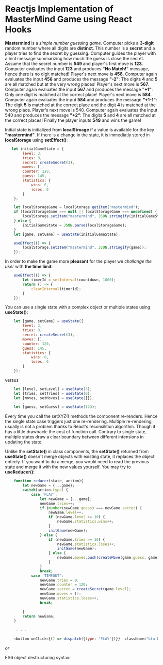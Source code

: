 # Reactjs Implementation of MasterMind Game using React Hooks

**Mastermind** is a *simple number guessing game*. Computer picks a **3-digit** random number where all digits are **distinct**. This number is a **secret** and a player tries to find the secret by guessing. Computer guides the player with a hint message summarizing how much the guess is close the secret. Assume that the secret number is **549** and player's first move is **123**. Computer evaluates the input **123** and produces **"No Match!"** message, hence there is no digit matched! Player's next move is **456**. Computer again evaluates the input **456** and produces the message **"-2"**: The digits **4** and **5** are all matched but at the very wrong places! Player's next move is **567**. Computer again evaluates the input **567** and produces the message **"+1"**: Only one digit is matched at the correct place! Player's next move is **584**. Computer again evaluates the input **584** and produces the message **"+1-1"**: The digit **5** is matched at the correct place and the digit **4** is matched at the wrong place.  Player's next move is 540. Computer again evaluates the input 540 and produces the message **"+2"**: The digits **5** and **4** are all matched at the correct places! Finally the player inputs **549** and wins the game!

Initial state is initialized from **localStroage** if a value is available for the key **"mastermind"**. If there is a change in the state, it is immediatly stored in **localStorage** using **setEffect()**:

```js
   let initialGameState = {
        level: 3,
        tries: 0,
        secret: createSecret(3),
        moves: [],
        counter: 120,
        guess: 145,
        statistics: {
            wins: 0,
            loses: 0
        }
    };

    let localStorageGame = localStorage.getItem("mastermind");
    if (localStorageGame === null || localStorageGame === undefined) {
        localStorage.setItem("mastermind", JSON.stringify(initialGameState));
    } else {
        initialGameState = JSON.parse(localStorageGame);
    }
    let [game, setGame] = useState(initialGameState);

    useEffect(() => {
        localStorage.setItem("mastermind", JSON.stringify(game));
    });

```

In order to make the game more **pleasant** for the player we *challange the user* with **the time limit**:

```js
    useEffect(() => {
        let timerId = setInterval(countdown, 1000);
        return () => {
            clearInterval(timerId);
        }
    });
```

You can use a single state with a complex object or multiple states using **useState()**:

```js
    let [game, setGame] = useState({
        level: 3,
        tries: 0,
        secret: createSecret(3),
        moves: [],
        counter: 120,
        guess: 145,
        statistics: {
            wins: 0,
            loses: 0
        }
    });
```

versus

```js
    let [level, setLevel] = useState(3);
    let [tries, setTries] = useState(0);
    let [moves, setMoves] = useState([]);
    . . .
    let [guess, setGuess] = useState(123);
```

Every time you call the setXYZ() methods the component re-renders. Hence the single state case triggers just one re-rendering. Multiple re-rendering usually is not a problem thanks to React's reconsilition algorithm. Though it has a little drawback: the cost of function call. Contrary to single state, multiple states draw a clear boundary between different intensions in updating the state.  

Unlike the **setState()** in class components, the **setState()** returned from **useState()** doesn't merge objects with existing state, it replaces the object entirely. If you want to do a merge, you would need to read the previous state and merge it with the new values yourself. You may try to **useReducer()**: 

```js
    function reducer(state, action){
        let newGame = {...game};
        switch(action.type) {
            case 'PLAY':
                let newGame = {...game};
                newGame.tries++;
                if (Number(newGame.guess) === newGame.secret) {
                    newGame.level++;
                    if (newGame.level >= 10) {
                        newGame.statistics.wins++;
                    }
                    initGame(newGame);
                } else {
                    if (newGame.tries >= 10) {
                        newGame.statistics.loses++;
                        initGame(newGame);
                    } else {
                        newGame.moves.push(createMove(game.guess, game.secret))
                    }
                }              
                break;
            case 'TIMEOUT':
                newGame.tries = 0;
                newGame.counter = 120;
                newGame.secret = createSecret(game.level);
                newGame.moves = [];                
                newGame.statistics.loses++;
                break;
                
        }
        return newGame;
    }
    
     . . . 
    
    <button onClick={() => dispatch({type: 'PLAY'})}}  className="btn btn-success">Play</button>
```

*or* 

ES6 object destructuring syntax: 
